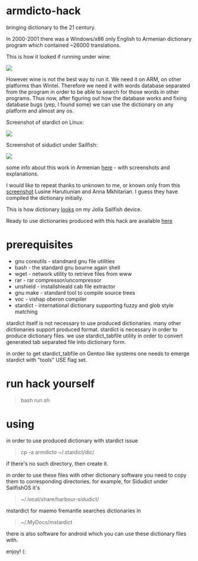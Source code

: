 armdicto-hack
=============

bringing dictionary to the 21 century.


In 2000-2001 there was a Windows/x86 only English to Armenian dictionary program which contained ~26000 translations.

This is how it looked if running under wine:

![](http://norayr.am/weblog/uploads/2014/09/armdicto_about.png)

However wine is not the best way to run it. We need it on ARM, on other platforms than Wintel. Therefore we need it with words database separated from the program in order to be able to search for those words in other programs. Thus now, after figuring out how the database works and fixing database bugs (yep, I found some) we can use the dictionary on any platform and almost any os.

Screenshot of stardict on Linux:

![](http://norayr.am/weblog/uploads/2014/09/armdicto_gobble2.png)

Screenshot of sidudict under Sailfish:

![](http://norayr.am/weblog/uploads/2014/09/20140909143744.jpg)

some info about this work in Armenian [here](http://norayr.am/weblog/2014/09/09/ասք-հաքերութեան-մասին/) - with screenshots and explanations.

I would like to repeat thanks to unknown to me, or known only from this [screenshot](http://norayr.am/weblog/uploads/2014/09/armdicto_about.png) Lusine Harutiunian and Anna Mkhitarian. I guess they have compiled the dictionary initially.

This is how dictionary [looks](http://norayr.am/weblog/uploads/2014/09/20140909143744.jpg) on my Jolla Sailfish device.

Ready to use dictionaries produced with this hack are available [here](https://github.com/norayr/freearmdicto)

prerequisites
=============

* gnu coreutils - standnard gnu file utilities
* bash          - the standard gnu bourne again shell
* wget          - network utility to retrieve files from www
* rar           - rar compressor/uncompressor
* unshield      - installshieald cab file extractor
* gnu make      - standard tool to compile source trees
* voc           - vishap oberon compiler
* stardict      - international dictionary supporting fuzzy and glob style matching

stardict itself is not necessary to use produced dictionaries. many other dictionaries support produced format. stardict is necessary in order to produce dictionary files. we use stardict_tabfile utility in order to convert generated tab separated file into dictionary form.

in order to get stardict_tabfile on Gentoo like systems one needs to emerge stardict with "tools" USE flag set.

run hack yourself
=================
>bash run.sh

using
=====
in order to use produced dictionary with stardict issue

>cp -a armdicto ~/.stardict/dic/

if there's no such directory, then create it.

in order to use these files with other dictionary software you need to copy them to corresponding directories. for example, for Sidudict under SailfishOS it's

>~/.local/share/harbour-sidudict/

mstardict for maemo fremantle searches dictionaries in

>~/.MyDocs/mstardict

there is also software for android which you can use these dictionary files with.

enjoy! (:

